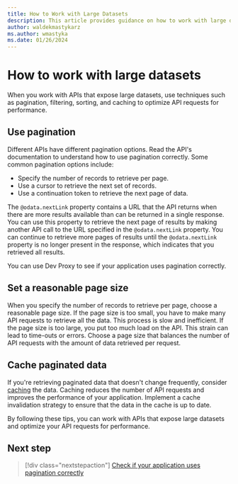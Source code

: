 ```yaml
---
title: How to Work with Large Datasets
description: This article provides guidance on how to work with large datasets in your applications.
author: waldekmastykarz
ms.author: wmastyka
ms.date: 01/26/2024
---
```


# How to work with large datasets

When you work with APIs that expose large datasets, use techniques such as pagination, filtering, sorting, and caching to optimize API requests for performance.

## Use pagination

Different APIs have different pagination options. Read the API's documentation to understand how to use pagination correctly. Some common pagination options include:

- Specify the number of records to retrieve per page.
- Use a cursor to retrieve the next set of records.
- Use a continuation token to retrieve the next page of data.

The `@odata.nextLink` property contains a URL that the API returns when there are more results available than can be returned in a single response. You can use this property to retrieve the next page of results by making another API call to the URL specified in the `@odata.nextLink` property. You can continue to retrieve more pages of results until the `@odata.nextLink` property is no longer present in the response, which indicates that you retrieved all results.

You can use Dev Proxy to see if your application uses pagination correctly.

## Set a reasonable page size

When you specify the number of records to retrieve per page, choose a reasonable page size. If the page size is too small, you have to make many API requests to retrieve all the data. This process is slow and inefficient. If the page size is too large, you put too much load on the API. This strain can lead to time-outs or errors. Choose a page size that balances the number of API requests with the amount of data retrieved per request.

## Cache paginated data

If you're retrieving paginated data that doesn't change frequently, consider [caching](./what-is-caching.md) the data. Caching reduces the number of API requests and improves the performance of your application. Implement a cache invalidation strategy to ensure that the data in the cache is up to date.

By following these tips, you can work with APIs that expose large datasets and optimize your API requests for performance.

## Next step

> [!div class="nextstepaction"]
> [Check if your application uses pagination correctly](../technical-reference/odatapagingguidanceplugin.md)
